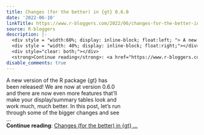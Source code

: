 ```yaml
---
title: Changes (for the better) in {gt} 0.6.0
date: '2022-06-10'
linkTitle: https://www.r-bloggers.com/2022/06/changes-for-the-better-in-gt-0-6-0/
source: R-bloggers
description: |-
  <div style = "width:60%; display: inline-block; float:left; "> A new version of the R package {gt} has been released! We are now at version 0.6.0 and there are now even more features that’ll make your display/summary tables look and work much, much better. In this post, let’s run through some of the bigger changes and see ...</div>
  <div style = "width: 40%; display: inline-block; float:right;"></div>
  <div style="clear: both;"></div>
  <strong>Continue reading</strong>: <a href="https://www.r-bloggers.com/2022/06/changes-for-the-better-in-gt-0-6-0/">Changes (for the better) in {gt} ...
disable_comments: true
---
```

<div style = "width:60%; display: inline-block; float:left; "> A new version of the R package {gt} has been released! We are now at version 0.6.0 and there are now even more features that’ll make your display/summary tables look and work much, much better. In this post, let’s run through some of the bigger changes and see ...</div>
<div style = "width: 40%; display: inline-block; float:right;"></div>
<div style="clear: both;"></div>
<strong>Continue reading</strong>: <a href="https://www.r-bloggers.com/2022/06/changes-for-the-better-in-gt-0-6-0/">Changes (for the better) in {gt} ...